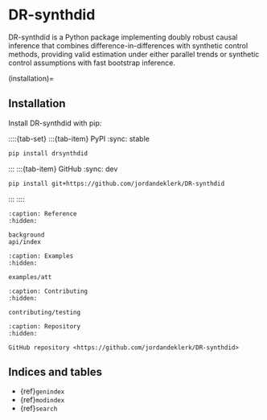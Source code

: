 # DR-synthdid

DR-synthdid is a Python package implementing doubly robust causal inference that combines difference-in-differences with synthetic control methods, providing valid estimation under either parallel trends or synthetic control assumptions with fast bootstrap inference.

(installation)=
## Installation

Install DR-synthdid with pip:

::::{tab-set}
:::{tab-item} PyPI
:sync: stable

```bash
pip install drsynthdid
```
:::
:::{tab-item} GitHub
:sync: dev

```bash
pip install git+https://github.com/jordandeklerk/DR-synthdid
```
:::
::::

```{toctree}
:caption: Reference
:hidden:

background
api/index
```

```{toctree}
:caption: Examples
:hidden:

examples/att
```

```{toctree}
:caption: Contributing
:hidden:

contributing/testing
```

```{toctree}
:caption: Repository
:hidden:

GitHub repository <https://github.com/jordandeklerk/DR-synthdid>
```

## Indices and tables

* {ref}`genindex`
* {ref}`modindex`
* {ref}`search`

